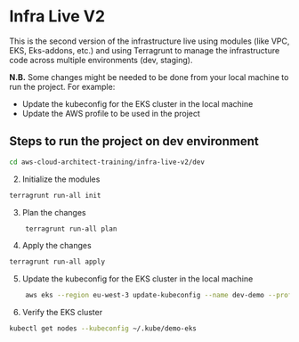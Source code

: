 # Infra Live V2
This is the second version of the infrastructure live using modules (like VPC, EKS, Eks-addons, etc.) and using Terragrunt to manage the infrastructure code across multiple environments (dev, staging).

**N.B.** Some changes might be needed to be done from your local machine to run the project. For example:
- Update the kubeconfig for the EKS cluster in the local machine
- Update the AWS profile to be used in the project

## Steps to run the project on dev environment

```bash
cd aws-cloud-architect-training/infra-live-v2/dev
```

2. Initialize the modules

```bash
terragrunt run-all init
```

3. Plan the changes

```bash
    terragrunt run-all plan
```

4. Apply the changes

```bash
terragrunt run-all apply
```

5. Update the kubeconfig for the EKS cluster in the local machine

```bash
    aws eks --region eu-west-3 update-kubeconfig --name dev-demo --profile $AWS_PROFILE --kubeconfig ~/.kube/demo-eks
```

6. Verify the EKS cluster

```bash
kubectl get nodes --kubeconfig ~/.kube/demo-eks
```
